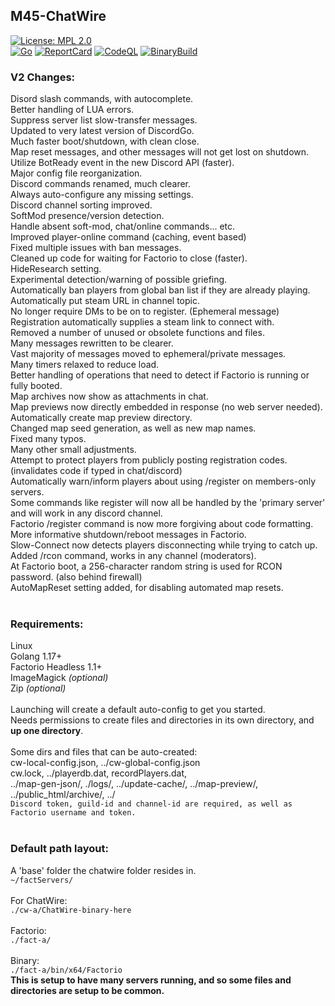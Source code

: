 ## M45-ChatWire
[![License: MPL 2.0](https://img.shields.io/badge/License-MPL_2.0-brightgreen.svg)](https://opensource.org/licenses/MPL-2.0)
<br>
[![Go](https://github.com/Distortions81/M45-ChatWire/actions/workflows/go.yml/badge.svg)](https://github.com/Distortions81/M45-ChatWire/actions/workflows/go.yml)
[![ReportCard](https://github.com/Distortions81/M45-ChatWire/actions/workflows/report.yml/badge.svg)](https://github.com/Distortions81/M45-ChatWire/actions/workflows/report.yml)
[![CodeQL](https://github.com/Distortions81/M45-ChatWire/actions/workflows/codeql-analysis.yml/badge.svg)](https://github.com/Distortions81/M45-ChatWire/actions/workflows/codeql-analysis.yml)
[![BinaryBuild](https://github.com/Distortions81/M45-ChatWire/actions/workflows/build-linux64.yml/badge.svg)](https://github.com/Distortions81/M45-ChatWire/actions/workflows/build-linux64.yml)
### V2 Changes:
Disord slash commands, with autocomplete.<br>
Better handling of LUA errors.<br>
Suppress server list slow-transfer messages.<br>
Updated to very latest version of DiscordGo.<br>
Much faster boot/shutdown, with clean close.<br>
Map reset messages, and other messages will not get lost on shutdown.<br>
Utilize BotReady event in the new Discord API (faster).<br>
Major config file reorganization.<br>
Discord commands renamed, much clearer.<br>
Always auto-configure any missing settings.<br>
Discord channel sorting improved.<br>
SoftMod presence/version detection.<br>
Handle absent soft-mod, chat/online commands... etc.<br>
Improved player-online command (caching, event based)<br>
Fixed multiple issues with ban messages.<br>
Cleaned up code for waiting for Factorio to close (faster).<br>
HideResearch setting.<br>
Experimental detection/warning of possible griefing.<br>
Automatically ban players from global ban list if they are already playing.<br>
Automatically put steam URL in channel topic.<br>
No longer require DMs to be on to register. (Ephemeral message)<br>
Registration automatically supplies a steam link to connect with.<br>
Removed a number of unused or obsolete functions and files.<br>
Many messages rewritten to be clearer.<br>
Vast majority of messages moved to ephemeral/private messages.<br>
Many timers relaxed to reduce load.<br>
Better handling of operations that need to detect if Factorio is running or fully booted.<br>
Map archives now show as attachments in chat.<br>
Map previews now directly embedded in response (no web server needed).<br>
Automatically create map preview directory.<br>
Changed map seed generation, as well as new map names.<br>
Fixed many typos.<br>
Many other small adjustments.<br>
Attempt to protect players from publicly posting registration codes.<br>
(invalidates code if typed in chat/discord)<br>
Automatically warn/inform players about using /register on members-only servers.<br>
Some commands like register will now all be handled by the 'primary server' and will work in any discord channel.<br>
Factorio /register command is now more forgiving about code formatting.<br>
More informative shutdown/reboot messages in Factorio.<br>
Slow-Connect now detects players disconnecting while trying to catch up.<br>
Added /rcon command, works in any channel (moderators).<br>
At Factorio boot, a 256-character random string is used for RCON password. (also behind firewall)<br>
AutoMapReset setting added, for disabling automated map resets.<br>
<br>
### Requirements:
Linux<br>
Golang 1.17+<br>
Factorio Headless 1.1+<br>
ImageMagick *(optional)*<br>
Zip *(optional)*<br>
<br>
Launching will create a default auto-config to get you started.<br>
Needs permissions to create files and directories in its own directory, and **up one directory**.<br>
<br>
Some dirs and files that can be auto-created:<br>
cw-local-config.json, ../cw-global-config.json<br>
cw.lock, ../playerdb.dat, recordPlayers.dat,<br>
../map-gen-json/, ./logs/, ../update-cache/, ../map-preview/, ../public_html/archive/, ../<br>
`Discord token, guild-id and channel-id are required, as well as Factorio username and token.`<br>
<br>
### Default path layout:<br>
A 'base' folder the chatwire folder resides in.<br>
`~/factServers/`<br>
<br>
For ChatWire:<br>
`./cw-a/ChatWire-binary-here`<br>
<br>
Factorio:<br>
`./fact-a/`<br>
<br>
Binary:<br>
`./fact-a/bin/x64/Factorio`<br>
**This is setup to have many servers running, and so some files and directories are setup to be common.**<br>

